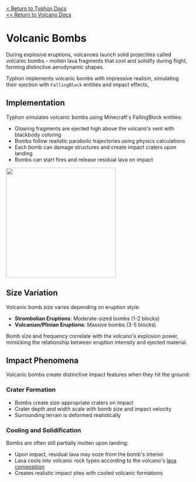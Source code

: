 [<  Return to Typhon Docs](/DOCS.md)  
[<< Return to Volcano Docs](./index.md)  

# Volcanic Bombs

During explosive eruptions, volcanoes launch solid projectiles called volcanic bombs - molten lava fragments that cool and solidify during flight, forming distinctive aerodynamic shapes.

Typhon implements volcanic bombs with impressive realism, simulating their ejection with `FallingBlock` entities and impact effects,

## Implementation

Typhon simulates volcanic bombs using Minecraft's FallingBlock entities:

- Glowing fragments are ejected high above the volcano's vent with blackbody coloring
- Bombs follow realistic parabolic trajectories using physics calculations
- Each bomb can damage structures and create impact craters upon landing
- Bombs can start fires and release residual lava on impact

<img src="https://github.com/user-attachments/assets/fb7f6bda-fa68-49a5-9e07-984d376dcb7f" width="300" />

## Size Variation

Volcanic bomb size varies depending on eruption style:

- **Strombolian Eruptions**: Moderate-sized bombs (1-2 blocks)
- **Vulcanian/Plinian Eruptions**: Massive bombs (3-5 blocks)

Bomb size and frequency correlate with the volcano's explosion power, mimicking the relationship between eruption intensity and ejected material.

## Impact Phenomena

Volcanic bombs create distinctive impact features when they hit the ground:

### Crater Formation
- Bombs create size-appropriate craters on impact
- Crater depth and width scale with bomb size and impact velocity
- Surrounding terrain is deformed realistically

### Cooling and Solidification
Bombs are often still partially molten upon landing:
- Upon impact, residual lava may ooze from the bomb's interior
- Lava cools into volcanic rock types according to the volcano's [lava composition](lava.md#silica-content)
- Creates realistic impact sites with cooled volcanic formations
